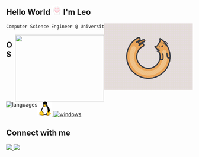 

## Hello World <img width="5%" height="5%" src="./gif/cat-pwn.gif"> I'm Leo 


<div align="right">

</div>
<div align="right">
 <img align="right" width="240" height="180" src="./gif/cat-rolling.jpg">
</div>

```bash f 
Computer Science Engineer @ University of Bologna 
```
<p align="right"> 
 <img align="right" width="240" height="180" src="https://64.media.tumblr.com/9dd582db50e03c52bc309f043f7746ab/tumblr_muh0a5I1hr1qmpmfmo1_500.gifv">
  </p>

<p align="left"> 
<a href="https://github.com/RootLeo00">
<img align="left" alt="languages" src="https://github-readme-stats.vercel.app/api/top-langs/?username=RootLeo00&layout=compact&langs_count=10&hide_progress=false&theme=radical">
</a>
 </p>


## OS
<p align="left"> 
<a href="https://www.linux.org/" target="_blank" rel="noreferrer"> <img src="https://raw.githubusercontent.com/devicons/devicon/master/icons/linux/linux-original.svg" alt="linux" width="40" height="40"/>
<a href="https://www.microsoft.com/it-it/windows/windows-11" target="_blank" rel="noreferrer"> <img src="https://upload.wikimedia.org/wikipedia/commons/5/5f/Windows_logo_-_2012.svg" alt="windows" width="40" height="40" /> </a>
 </p>
 
 
## Connect with me
<p align="left">
   <a href="https://www.linkedin.com/in/caterina-leonelli-7985b5228"> 
  <img src="https://img.shields.io/badge/LinkedIn-blue?style=flat&logo=linkedin&labelColor=blue" /> </a>
 <a href="https://github.com/rootleo00?tab=followers">
   <img src="https://img.shields.io/github/followers/rootleo00.svg?style=social&label=Follow&maxAge=2592000)](https://github.com/rootleo00?tab=followers" /> </a>
</p>


